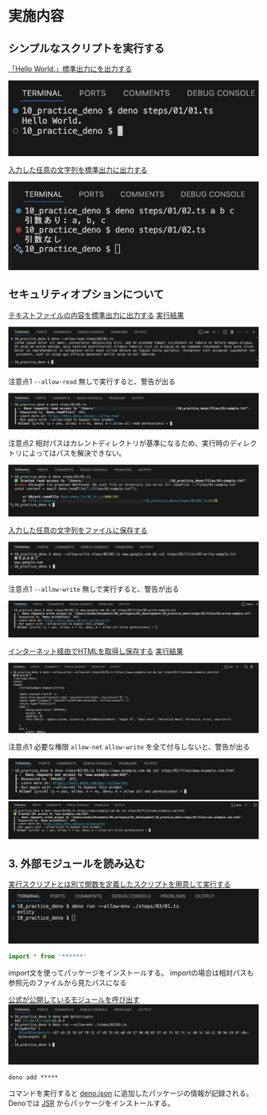 # 実施内容

## シンプルなスクリプトを実行する

[「Hello World.」標準出力にを出力する](./01/01.ts)

![](./01/01.png)

[入力した任意の文字列を標準出力に出力する](./01/02.ts)

![](./01/02.png)

## セキュリティオプションについて

[テキストファイルの内容を標準出力に出力する](./02/01.ts)
[実行結果](./02/files/02-write-sample.txt)

![](./02/01-03.png)

注意点1 `--allow-read` 無しで実行すると、警告が出る

![](./02/01-01.png)

注意点2 相対パスはカレントディレクトリが基準になるため、実行時のディレクトリによってはパスを解決できない。

![](./02/01-02.png)

[入力した任意の文字列をファイルに保存する](./02/02.ts)

![](./02/02-02.png)

注意点1 `--allow-write` 無しで実行すると、警告が出る

![](./02/02-01.png)

[インターネット経由でHTMLを取得し保存する](./02/03.ts)
[実行結果](./02/files/www.example.com.html)

![](./02/03-03.png)

注意点1 必要な権限 `allow-net` `allow-write` を全て付与しないと、警告が出る

![](./02/03-01.png)
![](./02/03-02.png)

## 3. 外部モジュールを読み込む

[実行スクリプトとは別で関数を定義したスクリプトを用意して実行する](./03/01.ts)
![実行結果](./03/01.png)

```ts
import * from '******'
```
import文を使ってパッケージをインストールする。
importの場合は相対パスも参照元のファイルから見たパスになる


[公式が公開しているモジュールを呼び出す](./03/02.ts)
![実行結果](./03/02.png)

```
deno add *****
```
コマンドを実行すると [deno.json](../deno.json) に追加したパッケージの情報が記録される。
Denoでは [JSR](https://jsr.io/) からパッケージをインストールする。